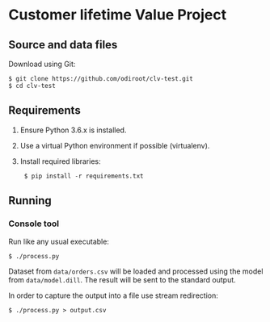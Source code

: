 
# Customer lifetime Value Project
## Source and data files
Download using Git:

    $ git clone https://github.com/odiroot/clv-test.git
    $ cd clv-test
## Requirements

1. Ensure Python 3.6.x is installed.
2. Use a virtual Python environment if possible (virtualenv).
3. Install required libraries:

        $ pip install -r requirements.txt

## Running

### Console tool

Run like any usual executable:

    $ ./process.py

Dataset from `data/orders.csv` will be loaded and processed using the model from `data/model.dill`. The result will be sent to the standard output.

In order to capture the output into a file use stream redirection:

    $ ./process.py > output.csv
